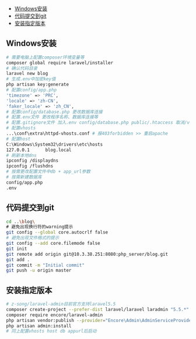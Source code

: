 <!-- MarkdownTOC levels="2,3" autolink="true" autoanchor="true" style="unordered" markdown_preview="gitlab" -->

- [Windows安装](#windows%E5%AE%89%E8%A3%85)
- [代码提交到git](#%E4%BB%A3%E7%A0%81%E6%8F%90%E4%BA%A4%E5%88%B0git)
- [安装指定版本](#%E5%AE%89%E8%A3%85%E6%8C%87%E5%AE%9A%E7%89%88%E6%9C%AC)

<!-- /MarkdownTOC -->
<a id="windows%E5%AE%89%E8%A3%85"></a>
## Windows安装
```bash
# 需要电脑上配置composer环境变量等
composer global require laravel/installer
# 确认代码目录
laravel new blog
# 生成.env中加密key值
php artisan key:generate
# 配置config/app.php
'timezone' => 'PRC',
'locale' => 'zh-CN',
'faker_locale' => 'zh_CN',
# 配置config/database.php 更改数据库连接
# 配置.env文件 更改程序名称、数据库连接等
# 配置.gitignore文件 加入.env config/database.php public/.htaccess 取消/vendor
# 配置vhosts
...\conf\extra\httpd-vhosts.conf # 报403forbidden >> 重启apache
# 配置host
C:\Windows\System32\drivers\etc\hosts
127.0.0.1      blog.local
# 刷新本地dns
ipconfig /displaydns
ipconfig /flushdns
# 按需更改配置文件中db + app_url参数
# 按需新建数据库
config/app.php
.env
```
<a id="%E4%BB%A3%E7%A0%81%E6%8F%90%E4%BA%A4%E5%88%B0git"></a>
## 代码提交到git
```bash
cd ..\blog\
# 避免出现换行符的warning提示
git config --global core.autocrlf false
# 避免出现文件格式的提示
git config --add core.filemode false
git init
git remote add origin git@10.3.38.251:8080:php_server/blog.git
git add .
git commit -m "Initial commit"
git push -u origin master
```
<a id="%E5%AE%89%E8%A3%85%E6%8C%87%E5%AE%9A%E7%89%88%E6%9C%AC"></a>
## 安装指定版本
```bash
# z-song/laravel-admin目前官方支持laravel5.5
composer create-project --prefer-dist laravel/laravel laradmin "5.5.*"
composer require encore/laravel-admin
php artisan vendor:publish --provider="Encore\Admin\AdminServiceProvider"
php artisan admin:install
# 同上配置vhosts host db appurl后启动
```